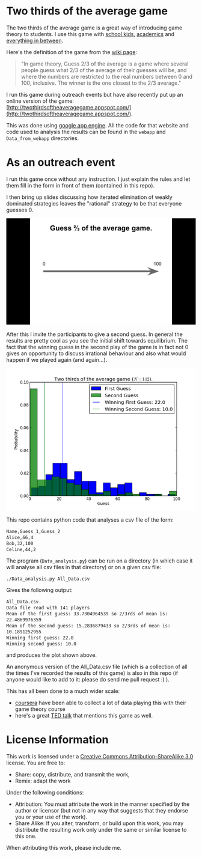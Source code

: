 # Two thirds of the average game

The two thirds of the average game is a great way of introducing game theory to students. I use this game with [school kids](http://goo.gl/5u6Ic), [academics](http://goo.gl/JGWM7) and [everything in between](http://goo.gl/oHoz0).

Here's the definition of the game from the [wiki page](http://en.wikipedia.org/wiki/Guess_2/3_of_the_average):

> "In game theory, Guess 2/3 of the average is a game where several people guess what 2/3 of the average of their guesses will be, and where the numbers are restricted to the real numbers between 0 and 100, inclusive. The winner is the one closest to the 2/3 average."

I run this game during outreach events but have also recently put up an online version of the game: [http://twothirdsoftheaveragegame.appspot.com/](http://twothirdsoftheaveragegame.appspot.com/).

This was done using [google app engine](https://developers.google.com/appengine/). All the code for that website and code used to analysis the results can be found in the `webapp` and `Data_from_webapp` directories.

# As an outreach event

I run this game once without any instruction. I just explain the rules and let them fill in the form in front of them (contained in this repo).

I then bring up slides discussing how iterated elimination of weakly dominated strategies leaves the "rational" strategy to be that everyone guesses 0.

![Elimination of dominated trategies](Rationalise_two_thirds_of_average_game.gif)

After this I invite the participants to give a second guess. In general the results are pretty cool as you see the initial shift towards equilibrium. The fact that the winning guess in the second play of the game is in fact not 0 gives an opportunity to discuss irrational behaviour and also what would happen if we played again (and again...).

![Results for all data](Results_for_All_Data.png)

This repo contains python code that analyses a csv file of the form:

    Name,Guess_1,Guess_2
    Alice,66,4
    Bob,32,100
    Celine,44,2

The program (`Data_analysis.py`) can be run on a directory (in which case it will analyse all csv files in that directory) or on a given csv file:

    ./Data_analysis.py All_Data.csv

Gives the following output:

    All_Data.csv.
    Data file read with 141 players
    Mean of the first guess: 33.7304964539 so 2/3rds of mean is: 22.4869976359
    Mean of the second guess: 15.2836879433 so 2/3rds of mean is: 10.1891252955
    Winning first guess: 22.0
    Winning second guess: 10.0

and produces the plot shown above.

An anonymous version of the All_Data.csv file (which is a collection of all the times I've recorded the results of this game) is also in this repo (if anyone would like to add to it: please do send me pull request :) ).

This has all been done to a much wider scale:
- [coursera](https://www.coursera.org/course/gametheory) have been able to collect a lot of data playing this with their game theory course
- here's a great [TED talk](http://youtu.be/uKByBgqxOw4) that mentions this game as well.

# License Information

This work is licensed under a [Creative Commons Attribution-ShareAlike 3.0](http://creativecommons.org/licenses/by-sa/3.0/us/) license.  You are free to:

* Share: copy, distribute, and transmit the work,
* Remix: adapt the work

Under the following conditions:

* Attribution: You must attribute the work in the manner specified by the author or licensor (but not in any way that suggests that they endorse you or your use of the work).
* Share Alike: If you alter, transform, or build upon this work, you may distribute the resulting work only under the same or similar license to this one.

When attributing this work, please include me.
